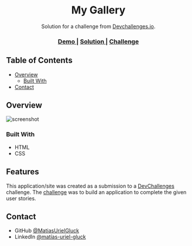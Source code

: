 <!-- Please update value in the {}  -->

<h1 align="center">My Gallery</h1>

<div align="center">
   Solution for a challenge from  <a href="http://devchallenges.io" target="_blank">Devchallenges.io</a>.
</div>

<div align="center">
  <h3>
    <a href="https://mygallery-matias-uriel-gluck.netlify.app/">
      Demo
    </a>
    <span> | </span>
    <a href="https://github.com/MatiasUrielGluck/devChallenges/tree/main/my-gallery-master">
      Solution
    </a>
    <span> | </span>
    <a href="https://devchallenges.io/challenges/gcbWLxG6wdennelX7b8I">
      Challenge
    </a>
  </h3>
</div>

<!-- TABLE OF CONTENTS -->

## Table of Contents

- [Overview](#overview)
  - [Built With](#built-with)
- [Contact](#contact)

<!-- OVERVIEW -->

## Overview

![screenshot](https://mygallery-matias-uriel-gluck.netlify.app/images/overview.png)

### Built With

<!-- This section should list any major frameworks that you built your project using. Here are a few examples.-->

- HTML
- CSS

## Features

<!-- List the features of your application or follow the template. Don't share the figma file here :) -->

This application/site was created as a submission to a [DevChallenges](https://devchallenges.io/challenges) challenge. The [challenge](https://devchallenges.io/challenges/gcbWLxG6wdennelX7b8I) was to build an application to complete the given user stories.


## Contact

<!-- - Website [your-website.com](https://{your-web-site-link}) -->
- GitHub [@MatiasUrielGluck](https://github.com/MatiasUrielGluck)
- LinkedIn [@matías-uriel-gluck](https://linkedin.com/in/mat%C3%ADas-uriel-gluck-04a463236/)
